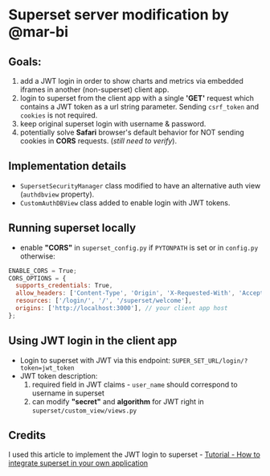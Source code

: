 # Superset server modification by @mar-bi

## Goals:

1. add a JWT login in order to show charts and metrics via embedded iframes in another (non-superset) client app.
2. login to superset from the client app with a single **'GET'** request which contains a JWT token as a url string parameter. Sending `csrf_token` and `cookies` is not required.
3. keep original superset login with username & password.
4. potentially solve **Safari** browser's default behavior for NOT sending cookies in **CORS** requests. (_still need to verify_).

## Implementation details

- `SupersetSecurityManager` class modified to have an alternative auth view (`authdbview` property).
- `CustomAuthDBView` class added to enable login with JWT tokens.

## Running superset locally

- enable **"CORS"** in `superset_config.py` if `PYTONPATH` is set or in `config.py` otherwise:

```js
ENABLE_CORS = True;
CORS_OPTIONS = {
  supports_credentials: True,
  allow_headers: ['Content-Type', 'Origin', 'X-Requested-With', 'Accept'],
  resources: ['/login/', '/', '/superset/welcome'],
  origins: ['http://localhost:3000'], // your client app host
};
```

## Using JWT login in the client app

- Login to superset with JWT via this endpoint: `SUPER_SET_URL/login/?token=jwt_token`
- JWT token description:
  1. required field in JWT claims - `user_name` should correspond to username in superset
  2. can modify **"secret"** and **algorithm** for JWT right in `superset/custom_view/views.py`

## Credits

I used this article to implement the JWT login to superset - [Tutorial - How to integrate superset in your own application](https://programmer.group/tutorial-how-to-integrate-superset-in-your-own-application.html)
